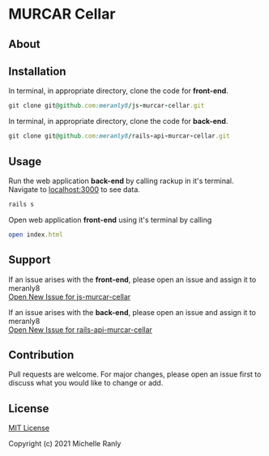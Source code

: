 # MURCAR Cellar
## About

## Installation
In terminal, in appropriate directory, clone the code for **front-end**.
```ruby
git clone git@github.com:meranly8/js-murcar-cellar.git
```

In terminal, in appropriate directory, clone the code for **back-end**.
```ruby
git clone git@github.com:meranly8/rails-api-murcar-cellar.git
```

## Usage
Run the web application **back-end** by calling rackup in it's terminal. Navigate to [localhost:3000](localhost:3000/) to see data.
```ruby
rails s
```

Open web application **front-end** using it's terminal by calling
```ruby
open index.html
```

## Support
If an issue arises with the **front-end**, please open an issue and assign it to meranly8\
[Open New Issue for js-murcar-cellar](https://github.com/meranly8/js-murcar-cellar/issues/new)

If an issue arises with the **back-end**, please open an issue and assign it to meranly8\
[Open New Issue for rails-api-murcar-cellar](https://github.com/meranly8/rails-api-murcar-cellar/issues/new)

## Contribution
Pull requests are welcome. For major changes, please open an issue first to discuss what you would like to change or add.

## License
[MIT License](https://choosealicense.com/licenses/mit/)

Copyright (c) 2021 Michelle Ranly
